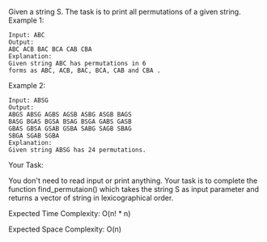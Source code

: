 Given a string S. The task is to print all permutations of a given string.
Example 1:
```
Input: ABC
Output:
ABC ACB BAC BCA CAB CBA
Explanation:
Given string ABC has permutations in 6 
forms as ABC, ACB, BAC, BCA, CAB and CBA .
```
Example 2:
```
Input: ABSG
Output:
ABGS ABSG AGBS AGSB ASBG ASGB BAGS 
BASG BGAS BGSA BSAG BSGA GABS GASB 
GBAS GBSA GSAB GSBA SABG SAGB SBAG 
SBGA SGAB SGBA
Explanation:
Given string ABSG has 24 permutations.
 ```

Your Task:  

You don't need to read input or print anything. Your task is to complete the function find_permutaion() which takes the string S as input parameter and returns a vector of string in lexicographical order.

 

Expected Time Complexity: O(n! * n)


Expected Space Complexity: O(n)
